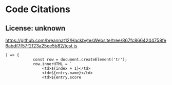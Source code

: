 # Code Citations

## License: unknown
https://github.com/breannat12/HackbytesWebsite/tree/867fc8664244758fe6abdf7f57f2f23a25ee5b82/test.js

```
) => {
            const row = document.createElement('tr');
            row.innerHTML = `
                <td>${index + 1}</td>
                <td>${entry.name}</td>
                <td>${entry.score
```

